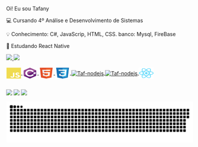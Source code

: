 Oi! Eu sou Tafany  


💻 Cursando 4º Análise e Desenvolvimento de Sistemas

💡 Conhecimento: C#, JavaScrip, HTML, CSS.
    banco: Mysql, FireBase

👀 Estudando React Native


<div>
  <a href="https://github.com/Tafany">
  <img height="180em" src="https://github-readme-stats.vercel.app/api?username=Tafany&show_icons=true&theme=radical&include_all_commits=true&count_private=true"/>
  <img height="180em" src="https://github-readme-stats.vercel.app/api/top-langs/?username=Tafany&layout=compact&langs_count=7&theme=tokyonight"/>
  

</div>

 <div style="display: inline_block"><br>
  <img align="center" alt="Taf-Js" height="30" width="40" src="https://raw.githubusercontent.com/devicons/devicon/master/icons/javascript/javascript-plain.svg">
  <img align="center" alt="Taf-Csharp" height="30" width="40" src="https://raw.githubusercontent.com/devicons/devicon/master/icons/csharp/csharp-original.svg">
  <img align="center" alt="Taf-HTML" height="30" width="40" src="https://raw.githubusercontent.com/devicons/devicon/master/icons/html5/html5-original.svg">
  <img align="center" alt="Taf-CSS" height="30" width="40" src="https://raw.githubusercontent.com/devicons/devicon/master/icons/css3/css3-original.svg">
  <img align="center" alt="Taf-nodejs" height="30" width="40" src="https://cdn.jsdelivr.net/gh/devicons/devicon/icons/vscode/vscode-original-wordmark.svg">
  <img align="center" alt="Taf-nodejs" height="30" width="40" src="https://cdn.jsdelivr.net/gh/devicons/devicon/icons/mysql/mysql-original-wordmark.svg">
  <img align="center" alt="Rafa-React" height="30" width="40" src="https://raw.githubusercontent.com/devicons/devicon/master/icons/react/react-original.svg">

</div>
  
  ##
  
  <div> 
 <a href="https://discord.gg/Tafany" target="_blank"><img src="https://img.shields.io/badge/Discord-7289DA?style=for-the-badge&logo=discord&logoColor=white" target="_blank"></a> 
  <a href = "mailto:tafanyvieira@yahoo.com.br"><img src="https://img.shields.io/badge/-Gmail-%23333?style=for-the-badge&logo=gmail&logoColor=white" target="_blank"></a>
  <a href="https://www.linkedin.com/in/tafany-meinel-74690361/" target="_blank"><img src="https://img.shields.io/badge/-LinkedIn-%230077B5?style=for-the-badge&logo=linkedin&logoColor=white" target="_blank"></a> 
 
  ![Snake animation](https://github.com/Tafany/Tafany/blob/output/github-contribution-grid-snake.svg)
 
</div>

<!---
Tafany/Tafany is a ✨ special ✨ repository because its `README.md` (this file) appears on your GitHub profile.
You can click the Preview link to take a look at your changes.
--->
